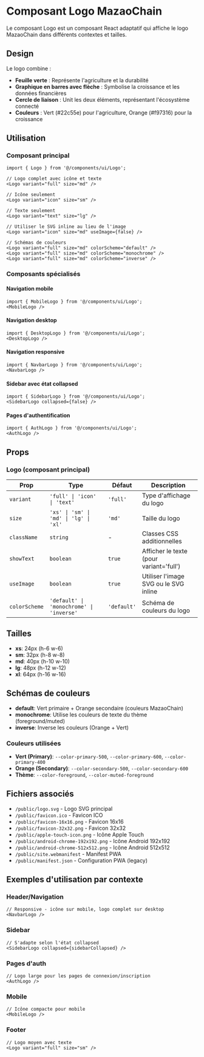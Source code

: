 # Composant Logo MazaoChain

Le composant Logo est un composant React adaptatif qui affiche le logo MazaoChain dans différents contextes et tailles.

## Design

Le logo combine :
- **Feuille verte** : Représente l'agriculture et la durabilité
- **Graphique en barres avec flèche** : Symbolise la croissance et les données financières
- **Cercle de liaison** : Unit les deux éléments, représentant l'écosystème connecté
- **Couleurs** : Vert (#22c55e) pour l'agriculture, Orange (#f97316) pour la croissance

## Utilisation

### Composant principal
```tsx
import { Logo } from '@/components/ui/Logo';

// Logo complet avec icône et texte
<Logo variant="full" size="md" />

// Icône seulement
<Logo variant="icon" size="sm" />

// Texte seulement
<Logo variant="text" size="lg" />

// Utiliser le SVG inline au lieu de l'image
<Logo variant="icon" size="md" useImage={false} />

// Schémas de couleurs
<Logo variant="full" size="md" colorScheme="default" />
<Logo variant="full" size="md" colorScheme="monochrome" />
<Logo variant="full" size="md" colorScheme="inverse" />
```

### Composants spécialisés

#### Navigation mobile
```tsx
import { MobileLogo } from '@/components/ui/Logo';
<MobileLogo />
```

#### Navigation desktop
```tsx
import { DesktopLogo } from '@/components/ui/Logo';
<DesktopLogo />
```

#### Navigation responsive
```tsx
import { NavbarLogo } from '@/components/ui/Logo';
<NavbarLogo />
```

#### Sidebar avec état collapsed
```tsx
import { SidebarLogo } from '@/components/ui/Logo';
<SidebarLogo collapsed={false} />
```

#### Pages d'authentification
```tsx
import { AuthLogo } from '@/components/ui/Logo';
<AuthLogo />
```

## Props

### Logo (composant principal)

| Prop | Type | Défaut | Description |
|------|------|--------|-------------|
| `variant` | `'full' \| 'icon' \| 'text'` | `'full'` | Type d'affichage du logo |
| `size` | `'xs' \| 'sm' \| 'md' \| 'lg' \| 'xl'` | `'md'` | Taille du logo |
| `className` | `string` | - | Classes CSS additionnelles |
| `showText` | `boolean` | `true` | Afficher le texte (pour variant='full') |
| `useImage` | `boolean` | `true` | Utiliser l'image SVG ou le SVG inline |
| `colorScheme` | `'default' \| 'monochrome' \| 'inverse'` | `'default'` | Schéma de couleurs du logo |

## Tailles

- **xs**: 24px (h-6 w-6)
- **sm**: 32px (h-8 w-8)
- **md**: 40px (h-10 w-10)
- **lg**: 48px (h-12 w-12)
- **xl**: 64px (h-16 w-16)

## Schémas de couleurs

- **default**: Vert primaire + Orange secondaire (couleurs MazaoChain)
- **monochrome**: Utilise les couleurs de texte du thème (foreground/muted)
- **inverse**: Inverse les couleurs (Orange + Vert)

### Couleurs utilisées
- **Vert (Primary)**: `--color-primary-500`, `--color-primary-600`, `--color-primary-400`
- **Orange (Secondary)**: `--color-secondary-500`, `--color-secondary-600`
- **Thème**: `--color-foreground`, `--color-muted-foreground`

## Fichiers associés

- `/public/logo.svg` - Logo SVG principal
- `/public/favicon.ico` - Favicon ICO
- `/public/favicon-16x16.png` - Favicon 16x16
- `/public/favicon-32x32.png` - Favicon 32x32
- `/public/apple-touch-icon.png` - Icône Apple Touch
- `/public/android-chrome-192x192.png` - Icône Android 192x192
- `/public/android-chrome-512x512.png` - Icône Android 512x512
- `/public/site.webmanifest` - Manifest PWA
- `/public/manifest.json` - Configuration PWA (legacy)

## Exemples d'utilisation par contexte

### Header/Navigation
```tsx
// Responsive - icône sur mobile, logo complet sur desktop
<NavbarLogo />
```

### Sidebar
```tsx
// S'adapte selon l'état collapsed
<SidebarLogo collapsed={sidebarCollapsed} />
```

### Pages d'auth
```tsx
// Logo large pour les pages de connexion/inscription
<AuthLogo />
```

### Mobile
```tsx
// Icône compacte pour mobile
<MobileLogo />
```

### Footer
```tsx
// Logo moyen avec texte
<Logo variant="full" size="sm" />
```